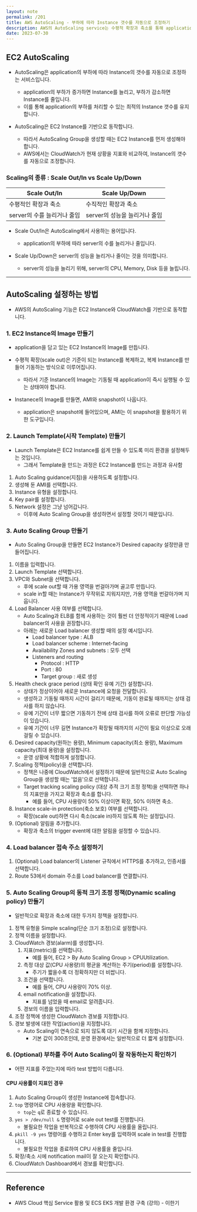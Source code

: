 ```yaml
---
layout: note
permalink: /201
title: AWS AutoScaling - 부하에 따라 Instance 갯수를 자동으로 조정하기
description: AWS의 AutoScaling service는 수평적 확장과 축소를 통해 application의 부하(load)를 처리할 수 있는 정확한 수의 instance를 보유하도록 보장합니다.
date: 2023-07-30
---
```



## EC2 AutoScaling

- AutoScaling은 application의 부하에 따라 Instance의 갯수를 자동으로 조정하는 서비스입니다.
    - application의 부하가 증가하면 Instance를 늘리고, 부하가 감소하면 Instance를 줄입니다.
    - 이를 통해 application의 부하를 처리할 수 있는 최적의 Instance 갯수를 유지합니다.

- AutoScaling은 EC2 Instance를 기반으로 동작합니다.
    - 따라서 AutoScaling Group을 생성할 때는 EC2 Instance를 먼저 생성해야 합니다.
    - AWS에서는 CloudWatch가 현재 상황을 지표와 비교하여, Instance의 갯수를 자동으로 조정합니다.


### Scaling의 종류 : Scale Out/In vs Scale Up/Down

| Scale Out/In | Scale Up/Down |
| --- | --- |
| 수평적인 확장과 축소 | 수직적인 확장과 축소 |
| server의 수를 늘리거나 줄임 | server의 성능을 늘리거나 줄임 |

- Scale Out/In은 AutoScaling에서 사용하는 용어입니다.
    - application의 부하에 따라 server의 수를 늘리거나 줄입니다.

- Scale Up/Down은 server의 성능을 늘리거나 줄이는 것을 의미합니다.
    - server의 성능을 늘리기 위해, server의 CPU, Memory, Disk 등을 늘립니다.


---


## AutoScaling 설정하는 방법

- AWS의 AutoScaling 기능은 EC2 Instance와 CloudWatch를 기반으로 동작합니다.


### 1. EC2 Instance의 Image 만들기

- application을 담고 있는 EC2 Instance의 Image를 만듭니다.
- 수평적 확장(scale out)은 기준이 되는 Instance를 복제하고, 복제 Instance를 만들어 기동하는 방식으로 이루어집니다.
    - 따라서 기준 Instance의 Image는 기동될 때 application이 즉시 실행될 수 있는 상태여야 합니다.

- Instanece의 Image를 만들면, AMI와 snapshot이 나옵니다.
    - application은 snapshot에 들어있으며, AMI는 이 snapshot을 활용하기 위한 도구입니다.


### 2. Launch Template(시작 Template) 만들기

- Launch Template은 EC2 Instance를 쉽게 만들 수 있도록 미리 환경을 설정해두는 것입니다.
    - 그래서 Template을 만드는 과정은 EC2 Instance를 만드는 과정과 유사함

1. Auto Scaling guidance(지침)을 사용하도록 설정합니다.
2. 생성해 둔 AMI를 선택합니다.
3. Instance 유형을 설정합니다.
4. Key pair를 설정합니다.
5. Network 설정은 그냥 넘어갑니다.
    - 이후에 Auto Scaling Group을 생성하면서 설정할 것이기 때문입니다.


### 3. Auto Scaling Group 만들기

- Auto Scaling Group을 만들면 EC2 Instance가 Desired capacity 설정만큼 만들어집니다.

1. 이름을 입력합니다.
2. Launch Template 선택합니다.
3. VPC와 Subnet을 선택합니다.
    - 후에 scale out할 때 가용 영역을 번걸아가며 골고루 만듭니다.
    - scale in할 때는 Instance가 무작위로 지워지지만, 가용 영역을 번갈아가며 지웁니다.
4. Load Balancer 사용 여부를 선택합니다.
    - Auto Scaling과 ELB를 함께 사용하는 것이 훨씬 더 안정적이기 때문에 Load balancer의 사용을 권장합니다.
    - 아래는 새로운 Load balancer 생성할 때의 설정 예시입니다.
        - Load balancer type : ALB
        - Load balancer scheme : Internet-facing
        - Availability Zones and subnets : 모두 선택
        - Listeners and routing
            - Protocol : HTTP
            - Port : 80
            - Target group : 새로 생성
5. Health check grace period (상태 확인 유예 기간) 설정합니다.
    - 상태가 정상이어야 새로운 Instance에 요청을 전달합니다.
    - 생성하고 기동될 때까지 시간이 걸리기 때문에, 기동이 완료될 때까지는 상태 검사를 하지 않습니다.
    - 유예 기간이 너무 짧으면 기동하기 전에 상태 검사를 하여 오류로 판단할 가능성이 있습니다.
    - 유예 기간이 너무 길면 Instance가 확장될 때까지의 시간이 필요 이상으로 오래 걸릴 수 있습니다.
6. Desired capacity(원하는 용량), Minimum capacity(최소 용량), Maximum capacity(최대 용량)을 설정합니다.
    - 운영 상황에 적합하게 설정합니다.
7. Scaling 정책(policy)을 선택합니다.
    - 정책은 나중에 CloudWatch에서 설정하기 때문에 일반적으로 Auto Scaling Group을 생성할 때는 '없음'으로 선택합니다.
    - Target tracking scaling policy (대상 추적 크기 조정 정책)을 선택하면 하나의 지표만을 가지고 확장과 축소를 합니다.
        - 예를 들어, CPU 사용량이 50% 이상이면 확장, 50% 이하면 축소.
8. Instance scale-in protection(축소 보호) 여부를 선택합니다.
    - 확장(scale out)하면 다시 축소(scale in)하지 않도록 하는 설정입니다.
9. (Optional) 알림을 추가합니다.
    - 확장과 축소의 trigger event에 대한 알림을 설정할 수 있습니다.


### 4. Load balancer 접속 주소 설정하기

1. (Optional) Load balancer의 Listener 규칙에서 HTTPS를 추가하고, 인증서를 선택합니다.
2. Route 53에서 domain 주소를 Load balancer를 연결합니다.


### 5. Auto Scaling Group의 동적 크기 조정 정책(Dynamic scaling policy) 만들기

- 일반적으로 확장과 축소에 대한 두가지 정책을 설정합니다.

1. 정책 유형을 Simple scaling(단순 크기 조정)으로 설정합니다.
2. 정책 이름을 설정합니다.
3. CloudWatch 경보(alarm)를 생성합니다.
    1. 지표(metric)를 선택합니다.
        - 예를 들어, EC2 > By Auto Scaling Group > CPUUtilization.
    2. 측정 대상 값(CPU 사용량)의 평균을 계산하는 주기(period)를 설정합니다.
        - 주기가 짧을수록 더 정확하지만 더 비쌉니다.
    3. 조건을 선택합니다.
        - 예를 들어, CPU 사용량이 70% 이상.
    4. email notification을 설정합니다.
        - 지표를 넘었을 때 email로 알려줍니다.
    5. 경보의 이름을 입력합니다.
4. 조정 정책에 생성한 CloudWatch 경보를 지정합니다.
5. 경보 발생에 대한 작업(action)을 지정합니다.
    - Auto Scaling이 연속으로 되지 않도록 대기 시간을 함께 지정합니다.
        - 기본 값이 300초인데, 운영 환경에서는 일반적으로 더 짧게 설정합니다.


### 6. (Optional) 부하를 주어 Auto Scaling이 잘 작동하는지 확인하기

- 어떤 지표를 주었는지에 따라 test 방법이 다릅니다.

#### CPU 사용률이 지표인 경우

1. Auto Scaling Group이 생성한 Instance에 접속합니다.
2. `top` 명령어로 CPU 사용량을 확인합니다.
    - `top`는 `q`로 종료할 수 있습니다.
3. `yes > /dev/null &` 명령어로 scale out test를 진행합니다.
    - 불필요한 작업을 반복적으로 수행하여 CPU 사용률을 올립니다.
4. `pkill -9 yes` 명령어를 수행하고 Enter key를 입력하여 scale in test를 진행합니다.
    - 불필요한 작업을 종료하여 CPU 사용률을 줄입니다.
5. 확장/축소 시에 notification mail이 잘 오는지 확인합니다.
6. CloudWatch Dashboard에서 경보를 확인합니다.


---


## Reference

- AWS Cloud 핵심 Service 활용 및 ECS EKS 개발 환경 구축 (강의) - 이한기
